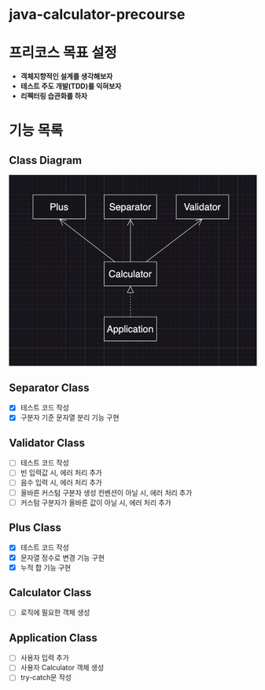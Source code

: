 # java-calculator-precourse

# 프리코스 목표 설정

- **객체지향적인 설계를 생각해보자**
- **테스트 주도 개발(TDD)를 익혀보자**
- **리펙터링 습관화를 하자**

# 기능 목록

## Class Diagram

![java-calculator-7-class-diagram](./class-diagram.png)

## Separator Class

- [x] 테스트 코드 작성
- [x] 구분자 기준 문자열 분리 기능 구현

## Validator Class

- [ ] 테스트 코드 작성
- [ ] 빈 입력값 시, 에러 처리 추가
- [ ] 음수 입력 시, 에러 처리 추가
- [ ] 올바른 커스텀 구분자 생성 컨벤션이 아닐 시, 에러 처리 추가
- [ ] 커스텀 구분자가 올바른 값이 아닐 시, 에러 처리 추가

## Plus Class

- [x] 테스트 코드 작성
- [x] 문자열 정수로 변경 기능 구현
- [x] 누적 합 기능 구현

## Calculator Class

- [ ] 로직에 필요한 객체 생성

## Application Class

- [ ] 사용자 입력 추가
- [ ] 사용자 Calculator 객체 생성
- [ ] try-catch문 작성